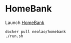 # HomeBank

Launch [HomeBank](http://homebank.free.fr)

    docker pull neolao/homebank
    ./run.sh

